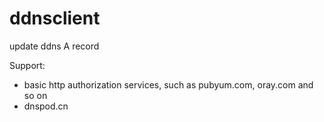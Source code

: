 # ddnsclient
update ddns A record

Support:

- basic http authorization services, such as pubyum.com, oray.com and so on
- dnspod.cn